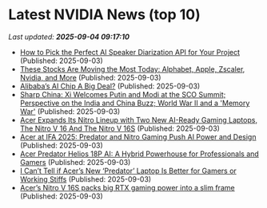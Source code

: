 # Latest NVIDIA News (top 10)
_Last updated: **2025-09-04 09:17:10**_

- [How to Pick the Perfect AI Speaker Diarization API for Your Project](https://www.geeky-gadgets.com/speaker-diarization-api-comparison/) (Published: 2025-09-03)
- [These Stocks Are Moving the Most Today: Alphabet, Apple, Zscaler, Nvidia, and More](https://biztoc.com/x/f1d6015757dd3545) (Published: 2025-09-03)
- [Alibaba’s AI Chip A Big Deal?](https://www.forbes.com/sites/greatspeculations/2025/09/03/alibabas-ai-chip-a-big-deal/) (Published: 2025-09-03)
- [Sharp China: Xi Welcomes Putin and Modi at the SCO Summit; Perspective on the India and China Buzz; World War II and a 'Memory War'](https://sinocism.com/p/sharp-china-xi-welcomes-putin-and) (Published: 2025-09-03)
- [Acer Expands Its Nitro Lineup with Two New AI-Ready Gaming Laptops, The Nitro V 16 And The Nitro V 16S](https://www.ubergizmo.com/2025/09/acer-expands-its-nitro-lineup-with-two-new-ai-ready-gaming-laptops/) (Published: 2025-09-03)
- [Acer at IFA 2025: Predator and Nitro Gaming Push AI Power and Design](https://www.yankodesign.com/2025/09/03/acer-at-ifa-2025-predator-and-nitro-gaming-push-ai-power-and-design/) (Published: 2025-09-03)
- [Acer Predator Helios 18P AI: A Hybrid Powerhouse for Professionals and Gamers](https://www.ubergizmo.com/2025/09/acer-predator-helios-18p-ai-a-hybrid-powerhouse-for-professionals-and-gamers/) (Published: 2025-09-03)
- [I Can’t Tell if Acer’s New ‘Predator’ Laptop Is Better for Gamers or Working Stiffs](https://gizmodo.com/i-cant-tell-if-acers-new-predator-laptop-is-better-for-gamers-or-working-stiffs-2000651850) (Published: 2025-09-03)
- [Acer’s Nitro V 16S packs big RTX gaming power into a slim frame](https://www.pcworld.com/article/2893849/acers-nitro-v-16s-packs-big-rtx-gaming-power-into-a-slim-frame.html) (Published: 2025-09-03)
